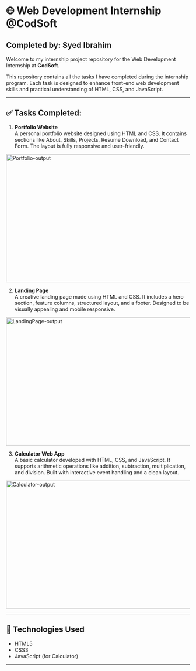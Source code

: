 # 🌐 Web Development Internship @CodSoft

## Completed by: Syed Ibrahim

Welcome to my internship project repository for the Web Development Internship at **CodSoft**.

This repository contains all the tasks I have completed during the internship program. Each task is designed to enhance front-end web development skills and practical understanding of HTML, CSS, and JavaScript.

---

## ✅ Tasks Completed:

1. **Portfolio Website**  
   A personal portfolio website designed using HTML and CSS. It contains sections like About, Skills, Projects, Resume Download, and Contact Form. The layout is fully responsive and user-friendly.  
<img width="700" height="350" alt="Portfolio-output" src="https://github.com/user-attachments/assets/portfolio-sample.png" />

2. **Landing Page**  
   A creative landing page made using HTML and CSS. It includes a hero section, feature columns, structured layout, and a footer. Designed to be visually appealing and mobile responsive.  
<img width="700" height="350" alt="LandingPage-output" src="https://github.com/user-attachments/assets/landing-sample.png" />

3. **Calculator Web App**  
   A basic calculator developed with HTML, CSS, and JavaScript. It supports arithmetic operations like addition, subtraction, multiplication, and division. Built with interactive event handling and a clean layout.  
<img width="700" height="350" alt="Calculator-output" src="https://github.com/user-attachments/assets/calculator-sample.png" />

---

## 🔧 Technologies Used

- HTML5  
- CSS3  
- JavaScript (for Calculator)

---
